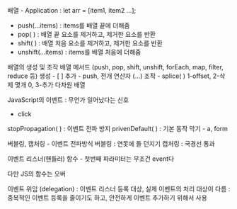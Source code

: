 배열 - Application
: let arr = [item1, item2 ...];

- push(...items) : items를 배열 끝에 더해줌
- pop( ) : 배열 끝 요소를 제거하고, 제거한 요소를 반환
- shift( ) : 배열 처음 요소를 제거하고, 제거한 요소를 반환
- unshift(...items) : items를 배열 처음에 더해줌

배열의 생성 및 조작
배열 메서드 (push, pop, shift, unshift, forEach, map, filter, reduce 등)
생성 - [ ]
추가 - push, 전개 연산자 (...)
조작 - splice( ) 1-offset, 2-삭제 몇개 0, 3-추가
다차원 배열

JavaScript의 이벤트
: 무언가 일어났다는 신호

- click

stopPropagation( ) : 이벤트 전파 방지
privenDefault( ) : 기본 동작 막기 - a, form

버블링, 캡처링 - 이벤트 전파방식
버블링 : 연못에 돌 던지기
캡처링 : 국경선 통과

이벤트 리스너(핸들러) 함수 - 첫번째 파라미터는 무조건 event다

다만 JS의 함수는 오버

이벤트 위임 (delegation) 
: 이벤트 리스너 등록 대상, 실제 이벤트의 처리 대상이 다름 
: 중복적인 이벤트 등록을 줄이기도 하고, 안전하게 이벤트 추가하기 위해서 사용